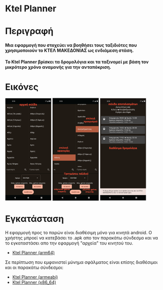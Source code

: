 # Ktel Planner
# Περιγραφή 
#### Μια εφαρμογή που στοχεύει να βοηθήσει τους ταξιδιότες που χρησιμοποιούν το ΚΤΕΛ ΜΑΚΕΔΟΝΙΑΣ ως ενδιάμεση στάση.
#### Το Ktel Planner βρίσκει τα δρομολόγια και τα ταξινομεί με βάση τον μικρότερο χρόνο αναμονής για την ανταπόκριση.  

# Εικόνες
<p aling="left">
<img src="https://github.com/Kgewrg/ktel-planner/blob/main/Description_images/image1.png" alt="εικόνα 1" width="150"/>
<img src="https://github.com/Kgewrg/ktel-planner/blob/main/Description_images/image2.png" alt="εικόνα 2" width="150"/>
<img src="https://github.com/Kgewrg/ktel-planner/blob/main/Description_images/image3.png" alt="εικόνα 3" width="150"/>
</p> 

# Εγκατάσταση
Η εφαρμογή προς το παρών είναι διαθέσιμη μόνο για κινητά android.
Ο χρήστης μπροεί να κατεβάσει το .apk απο τον παρακάτω σύνδεσμο και να το εγκαταστάσει απο την εφαρμογή "αρχεία" του κινητού του.
- [Ktel Planner (arm64)](https://github.com/Kgewrg/ktel-planner/blob/main/out/android/app-arm64-v8a-release.apk)

Σε περίπτωση που εμφανιστεί μύνημα σφάλματος είναι επίσης διαθέσιμοι και οι παρακάτω σύνδεσμοι:  
- [Ktel Planner (armeabi)](https://github.com/Kgewrg/ktel-planner/blob/main/out/android/app-armeabi-v7a-release.apk)
- [Ktel Planner (x86_64)](github.com/Kgewrg/ktel-planner/blob/main/out/android/app-x86_64-release.apk)
